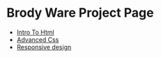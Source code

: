 # Brody Ware Project Page

<ul>
<li><a href="intro_to_html/images/index.html" target="_blank">Intro To Html </a></li>

<li><a href="intro_to_html/advanced.css/index 2.html" target="_blank">Advanced Css </a></li>

<li><a href="intro_to_html/responsive.css/index 2.html" target="_blank">Responsive design </a></li>

</ul>